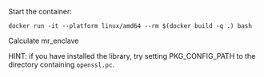 Start the container:
```
docker run -it --platform linux/amd64 --rm $(docker build -q .) bash
```

Calculate mr_enclave


  HINT: if you have installed the library, try setting PKG_CONFIG_PATH to the directory containing `openssl.pc`. 